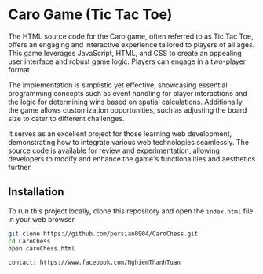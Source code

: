 # Caro Game (Tic Tac Toe)

The HTML source code for the Caro game, often referred to as Tic Tac Toe, offers an engaging and interactive experience tailored to players of all ages. This game leverages JavaScript, HTML, and CSS to create an appealing user interface and robust game logic. Players can engage in a two-player format.

The implementation is simplistic yet effective, showcasing essential programming concepts such as event handling for player interactions and the logic for determining wins based on spatial calculations. Additionally, the game allows customization opportunities, such as adjusting the board size to cater to different challenges.

It serves as an excellent project for those learning web development, demonstrating how to integrate various web technologies seamlessly. The source code is available for review and experimentation, allowing developers to modify and enhance the game's functionalities and aesthetics further.

## Installation

To run this project locally, clone this repository and open the `index.html` file in your web browser.

```bash  
git clone https://github.com/persian0904/CaroChess.git
cd CaroChess  
open caroChess.html

contact: https://www.facebook.com/NghiemThanhTuan
